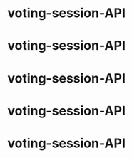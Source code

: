 # voting-session-API
# voting-session-API
# voting-session-API
# voting-session-API
# voting-session-API
